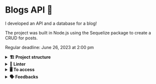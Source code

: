 # Blogs API 📑

I developed an API and a database for a blog!

The project was built in Node.js using the Sequelize package to create a CRUD for posts.

Regular deadline: June 26, 2023 at 2:00 pm

<details>
  <summary><strong>🏗 Project structure</strong></summary><br />

  <img width="607" alt="image" src="https://github.com/VicSales28/project-blogs-api/assets/115190439/3b6c19a6-ff5a-4d7e-8357-08936add31ee">

The files created by me are in `src/`:

- In the folder  📁`controllers` there are the files responsible for receiving all user requests and controlling what will be shown to the user.
- In the folder  📁`services` there are the files responsible for doing the business rules.
- The folder 📁`models` centralizes the definition of database models in a specific location.
- The folder 📁`migrations` there are files that manages database migrations.
- In the folder  📁`routers` there are the files responsible for defining routes.
- In the folder  📁`middlewares` there are the files responsible for the validations.

The created endpoints are:
- POST `/login`
- POST `/user`
- GET `/user`
- GET `/user/:id`
- POST `/categories`
- GET `/categories`
- GET `/post`

</details>

<details>
  <summary><strong>🔎 Linter</strong></summary><br />

To ensure code quality, ESLint was used.

This project already comes with the dependencies related to the linter configured in the package.json files.

To run ESLint in the project, simply execute the command `npm install` within the project, and then `npm run lint`. If ESLint analysis identifies issues in your code, these problems will be displayed in your terminal. If there are no issues in your code, nothing will be printed in your terminal.

</details>

<details>
  <summary><strong>🖥️ To access</strong></summary><br />

1 - Clone the repository:
`git@github.com:tryber/sd-028-b-project-blogs-api.git`

2 - Enter the repository folder you just cloned.

You must be using node version 16 (or higher).

To check your version, use the command:
`nvm --version`

<details>
  <summary><strong>🐋 Running on Docker</strong></summary><br />
  
> :information_source: Run the `node` and `db` services using the command `docker-compose up -d --build`.

  - Remember to stop the `mysql` service if you're using it locally on the default port (`3306`), or adjust it if you want to use the application within containers;

  - These services will initialize a container named `blogs_api` and another named `blogs_api_db`;

  - From here, you can run the `blogs_api` container via the CLI or open it in VS Code;

> :information_source: Use the command `docker exec -it blogs_api bash`.

  - This will provide you access to the interactive terminal of the container created by the compose, which is running in the background.

> :information_source: Install the dependencies [**if they exist**] using `npm install`. (Install inside the container)

- **:warning: Attention:** If you choose to use Docker, **ALL** commands available in the `package.json` (npm start, npm test, npm run dev, ...) must be executed **WITHIN** the container, meaning in the terminal that appears after running the `docker exec` command mentioned above.

  - **:warning: Attention:** The **git** within the container is not configured with your credentials. Either perform commits outside the container or configure your git credentials within the container.

  - **:warning: Attention:** Do not run the npm audit fix command! It updates various project dependencies, and this update creates conflicts with the evaluator.

  - ✨ **Tip:** The `Remote - Containers` extension (which will be in the recommended extensions section of VS Code) is recommended so you can develop your application in the Docker container directly within VS Code, just like you do with your local files.

</details>

</details>

<details>
  <summary><strong>🗣 Feedbacks</strong></summary><br />
  
_Give me feedbacks, I'm open to new ideas_ 😉

</details>

